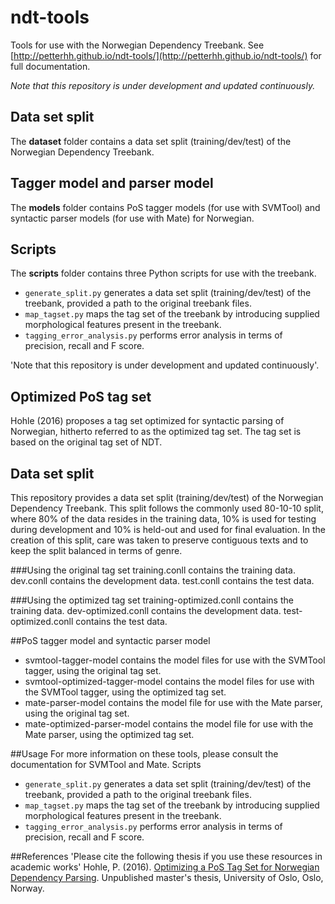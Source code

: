 # ndt-tools
Tools for use with the Norwegian Dependency Treebank. See
[http://petterhh.github.io/ndt-tools/](http://petterhh.github.io/ndt-tools/)
for full documentation.

*Note that this repository is under development and updated continuously.*

## Data set split
The **dataset** folder contains a data set split (training/dev/test) of the
Norwegian Dependency Treebank. 

## Tagger model and parser model
The **models** folder contains PoS tagger models (for use with SVMTool) and
syntactic parser models (for use with Mate) for Norwegian. 

## Scripts
The **scripts** folder contains three Python scripts for use with the treebank. 
- `generate_split.py` generates a data set split (training/dev/test) of the
treebank, provided a path to the original treebank files. 
- `map_tagset.py` maps the tag set of the treebank by introducing supplied
morphological features present in the treebank.
- `tagging_error_analysis.py` performs error analysis in terms of precision,
recall and F score.


'Note that this repository is under development and updated continuously'.
## Optimized PoS tag set
Hohle (2016) proposes a tag set optimized for syntactic parsing of Norwegian,
hitherto referred to as the optimized tag set. The tag set is based on the
original tag set of NDT.

## Data set split
This repository provides a data set split (training/dev/test) of the Norwegian Dependency Treebank. This split follows the commonly used 80-10-10 split, where 80% of the data resides in the training data, 10% is used for testing during development and 10% is held-out and used for final evaluation. In the creation of this split, care was taken to preserve contiguous texts and to keep the split balanced in terms of genre.

###Using the original tag set
training.conll contains the training data.
dev.conll contains the development data.
test.conll contains the test data.

###Using the optimized tag set
training-optimized.conll contains the training data.
dev-optimized.conll contains the development data.
test-optimized.conll contains the test data.

##PoS tagger model and syntactic parser model
* svmtool-tagger-model contains the model files for use with the SVMTool
tagger, using the original tag set.
* svmtool-optimized-tagger-model
contains the model files for use with the SVMTool tagger, using the
optimized tag set.  
* mate-parser-model contains the model file for use with
the Mate parser, using the original tag set.
* mate-optimized-parser-model
contains the model file for use with the Mate parser, using the optimized
tag set.

##Usage
For more information on these tools, please consult the documentation for SVMTool and Mate.
Scripts

* `generate_split.py` generates a data set split (training/dev/test) of the
    treebank, provided a path to the original treebank files.
* `map_tagset.py` maps the tag set of the treebank by introducing supplied
    morphological features present in the treebank.
* `tagging_error_analysis.py` performs error analysis in terms of precision,
    recall and F score.

##References
'Please cite the following thesis if you use these resources in academic works'
Hohle, P. (2016). [Optimizing a PoS Tag Set for Norwegian Dependency
Parsing](https://www.duo.uio.no/bitstream/handle/10852/51091/Hohle-master.pdf).
Unpublished master's thesis, University of Oslo, Oslo, Norway.
